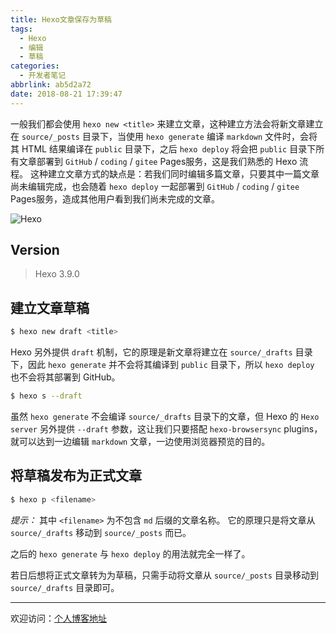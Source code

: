 ```yaml
---
title: Hexo文章保存为草稿
tags:
  - Hexo
  - 编辑
  - 草稿
categories:
  - 开发者笔记
abbrlink: ab5d2a72
date: 2018-08-21 17:39:47
---
```



一般我们都会使用 `hexo new <title>` 来建立文章，这种建立方法会将新文章建立在 `source/_posts` 目录下，当使用 `hexo generate` 编译 `markdown` 文件时，会将其 HTML 结果编译在 `public` 目录下，之后 `hexo deploy` 将会把 `public` 目录下所有文章部署到 `GitHub` / `coding` / `gitee` Pages服务，这是我们熟悉的 Hexo 流程。
这种建立文章方式的缺点是：若我们同时编辑多篇文章，只要其中一篇文章尚未编辑完成，也会随着 `hexo deploy` 一起部署到 `GitHub` / `coding` / `gitee` Pages服务，造成其他用户看到我们尚未完成的文章。

![Hexo](//tiven.cn/assets/img/img-hexo-01.jpg)

<!-- more -->

## Version

> Hexo 3.9.0

## 建立文章草稿

```bash
$ hexo new draft <title>
```

Hexo 另外提供 `draft` 机制，它的原理是新文章将建立在 `source/_drafts` 目录下，因此 `hexo generate` 并不会将其编译到 `public` 目录下，所以 `hexo deploy` 也不会将其部署到 GitHub。

```bash
$ hexo s --draft
```

虽然 `hexo generate` 不会编译 `source/_drafts` 目录下的文章，但 Hexo 的 `Hexo server` 另外提供 `--draft` 参数，这让我们只要搭配 `hexo-browsersync` plugins，就可以达到一边编辑 `markdown` 文章，一边使用浏览器预览的目的。

## 将草稿发布为正式文章

```bash
$ hexo p <filename>
```

*提示：* 其中 `<filename>` 为不包含 `md` 后缀的文章名称。
它的原理只是将文章从 `source/_drafts` 移动到 `source/_posts` 而已。

之后的 `hexo generate` 与 `hexo deploy` 的用法就完全一样了。

若日后想将正式文章转为为草稿，只需手动将文章从 `source/_posts` 目录移动到 `source/_drafts` 目录即可。

---

欢迎访问：[个人博客地址](//tiven.cn/p/ab5d2a72/ "天問博客")